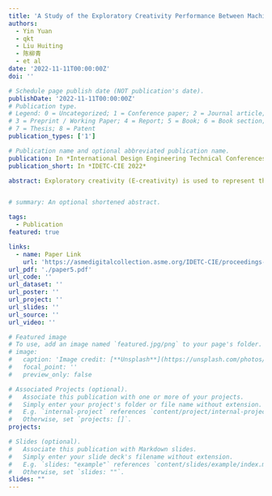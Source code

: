 ```yaml
---
title: 'A Study of the Exploratory Creativity Performance Between Machine and Human Designers'
authors:
  - Yin Yuan
  - qkt
  - Liu Huiting
  - 陈柳青
  - et al
date: '2022-11-11T00:00:00Z'
doi: ''

# Schedule page publish date (NOT publication's date).
publishDate: '2022-11-11T00:00:00Z'
# Publication type.
# Legend: 0 = Uncategorized; 1 = Conference paper; 2 = Journal article;
# 3 = Preprint / Working Paper; 4 = Report; 5 = Book; 6 = Book section;
# 7 = Thesis; 8 = Patent
publication_types: ['1']

# Publication name and optional abbreviated publication name.
publication: In *International Design Engineering Technical Conferences and Computers and Information in Engineering Conference*
publication_short: In *IDETC-CIE 2022*

abstract: Exploratory creativity (E-creativity) is used to represent the creative performance behind the exploration process when establishing conceptual space. Researchers have attempted to build computational E-creativity models to help human generate more creative ideas or solutions. This trend sparks the discussion on whether the performance of machine can achieve a similar level to human beings. However, the performance gap of E-creativity between human beings and machine has not been fully studied. This study aims to investigate the E-creativity performance differences between machine and human designers. To be specific, a state-of-the-art model DALL·E is chosen as a representative of machines for generating E-creativity imagery and is compared to novice designers who are the representative for generating E-creativity imagery of humans. Expert designers are recruited as assessors to assess the creativity and E-creativity performance of the collected human and machine data. The experimental results reveal that the creativity level of humans is higher than that of machine. The E-creativity level of machine is higher than that of humans. The textual E-creativity performance is higher than the imagery E-creativity performance of humans while it is lower than the imagery E-creativity performance of machine. The results provide insights for supporting the development of more advanced E-creativity engines and corresponding evaluation methods.


# summary: An optional shortened abstract.

tags:
  - Publication
featured: true

links:
  - name: Paper Link
    url: 'https://asmedigitalcollection.asme.org/IDETC-CIE/proceedings-abstract/IDETC-CIE2022/V006T06A001/1150556'
url_pdf: './paper5.pdf'
url_code: ''
url_dataset: ''
url_poster: ''
url_project: ''
url_slides: ''
url_source: ''
url_video: ''

# Featured image
# To use, add an image named `featured.jpg/png` to your page's folder.
# image:
#   caption: 'Image credit: [**Unsplash**](https://unsplash.com/photos/pLCdAaMFLTE)'
#   focal_point: ''
#   preview_only: false

# Associated Projects (optional).
#   Associate this publication with one or more of your projects.
#   Simply enter your project's folder or file name without extension.
#   E.g. `internal-project` references `content/project/internal-project/index.md`.
#   Otherwise, set `projects: []`.
projects:

# Slides (optional).
#   Associate this publication with Markdown slides.
#   Simply enter your slide deck's filename without extension.
#   E.g. `slides: "example"` references `content/slides/example/index.md`.
#   Otherwise, set `slides: ""`.
slides: ""
---
```

<!-- 
{{% callout note %}}
Click the _Cite_ button above to demo the feature to enable visitors to import publication metadata into their reference management software.
{{% /callout %}}

Supplementary notes can be added here, including [code and math](https://wowchemy.com/docs/content/writing-markdown-latex/). -->
